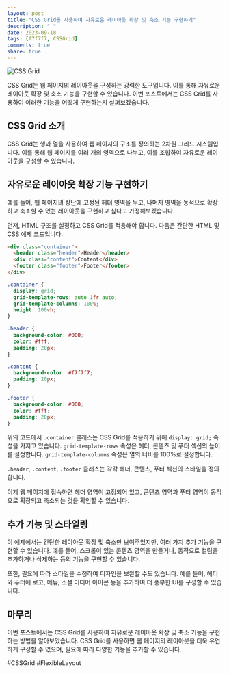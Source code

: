 ```yaml
---
layout: post
title: "CSS Grid를 사용하여 자유로운 레이아웃 확장 및 축소 기능 구현하기"
description: " "
date: 2023-09-18
tags: [f7f7f7, CSSGrid]
comments: true
share: true
---
```


![CSS Grid](https://example.com/css-grid-image.jpg)

CSS Grid는 웹 페이지의 레이아웃을 구성하는 강력한 도구입니다. 이를 통해 자유로운 레이아웃 확장 및 축소 기능을 구현할 수 있습니다. 이번 포스트에서는 CSS Grid를 사용하여 이러한 기능을 어떻게 구현하는지 살펴보겠습니다.

## CSS Grid 소개

CSS Grid는 행과 열을 사용하여 웹 페이지의 구조를 정의하는 2차원 그리드 시스템입니다. 이를 통해 웹 페이지를 여러 개의 영역으로 나누고, 이를 조합하여 자유로운 레이아웃을 구성할 수 있습니다.

## 자유로운 레이아웃 확장 기능 구현하기

예를 들어, 웹 페이지의 상단에 고정된 헤더 영역을 두고, 나머지 영역을 동적으로 확장하고 축소할 수 있는 레이아웃을 구현하고 싶다고 가정해보겠습니다.

먼저, HTML 구조를 설정하고 CSS Grid를 적용해야 합니다. 다음은 간단한 HTML 및 CSS 예제 코드입니다.

```html
<div class="container">
  <header class="header">Header</header>
  <div class="content">Content</div>
  <footer class="footer">Footer</footer>
</div>
```

```css
.container {
  display: grid;
  grid-template-rows: auto 1fr auto;
  grid-template-columns: 100%;
  height: 100vh;
}

.header {
  background-color: #000;
  color: #fff;
  padding: 20px;
}

.content {
  background-color: #f7f7f7;
  padding: 20px;
}

.footer {
  background-color: #000;
  color: #fff;
  padding: 20px;
}
```

위의 코드에서 `.container` 클래스는 CSS Grid를 적용하기 위해 `display: grid;` 속성을 가지고 있습니다. `grid-template-rows` 속성은 헤더, 콘텐츠 및 푸터 섹션의 높이를 설정합니다. `grid-template-columns` 속성은 열의 너비를 100%로 설정합니다.

`.header`, `.content`, `.footer` 클래스는 각각 헤더, 콘텐츠, 푸터 섹션의 스타일을 정의합니다.

이제 웹 페이지에 접속하면 헤더 영역이 고정되어 있고, 콘텐츠 영역과 푸터 영역이 동적으로 확장되고 축소되는 것을 확인할 수 있습니다.

## 추가 기능 및 스타일링

이 예제에서는 간단한 레이아웃 확장 및 축소만 보여주었지만, 여러 가지 추가 기능을 구현할 수 있습니다. 예를 들어, 스크롤이 있는 콘텐츠 영역을 만들거나, 동적으로 컬럼을 추가하거나 삭제하는 등의 기능을 구현할 수 있습니다.

또한, 필요에 따라 스타일을 수정하여 디자인을 보완할 수도 있습니다. 예를 들어, 헤더와 푸터에 로고, 메뉴, 소셜 미디어 아이콘 등을 추가하여 더 풍부한 UI를 구성할 수 있습니다.

## 마무리

이번 포스트에서는 CSS Grid를 사용하여 자유로운 레이아웃 확장 및 축소 기능을 구현하는 방법을 알아보았습니다. CSS Grid를 사용하면 웹 페이지의 레이아웃을 더욱 유연하게 구성할 수 있으며, 필요에 따라 다양한 기능을 추가할 수 있습니다.

#CSSGrid #FlexibleLayout